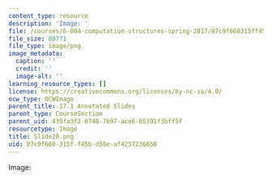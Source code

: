 ```yaml
---
content_type: resource
description: 'Image: '
file: /courses/6-004-computation-structures-spring-2017/87c9f660315ff45bd58eaf4257236658_Slide20.png
file_size: 80771
file_type: image/png
image_metadata:
  caption: ''
  credit: ''
  image-alt: ''
learning_resource_types: []
license: https://creativecommons.org/licenses/by-nc-sa/4.0/
ocw_type: OCWImage
parent_title: 17.1 Annotated Slides
parent_type: CourseSection
parent_uid: 435fa3f2-0748-7b97-ace6-65391f3bff5f
resourcetype: Image
title: Slide20.png
uid: 87c9f660-315f-f45b-d58e-af4257236658
---
```

Image: 